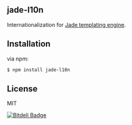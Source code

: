 ## jade-l10n

Internationalization for [Jade templating engine](https://github.com/visionmedia/jade).

## Installation

via npm:

```bash
$ npm install jade-l10n
```

## License

MIT

[![Bitdeli Badge](https://d2weczhvl823v0.cloudfront.net/vhpoet/jade-l10n/trend.png)](https://bitdeli.com/free "Bitdeli Badge")

